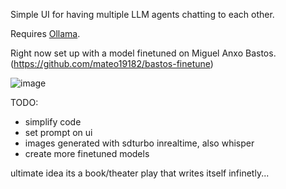 Simple UI for having multiple LLM agents chatting to each other.

Requires [Ollama](https://ollama.com/).

Right now set up with a model finetuned on Miguel Anxo Bastos. (https://github.com/mateo19182/bastos-finetune)

![image](https://github.com/user-attachments/assets/d5886594-9f65-4def-8547-66fcee14de6c)



TODO:
- simplify code
- set prompt on ui
- images generated with sdturbo inrealtime, also whisper
- create more finetuned models

ultimate idea its a book/theater play that writes itself infinetly...
